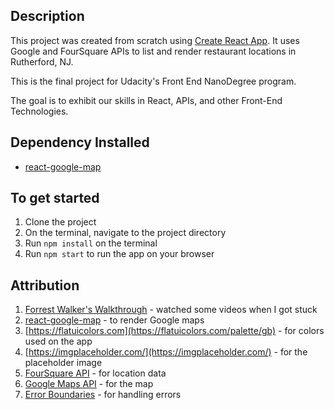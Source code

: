 ## Description
This project was created from scratch using [Create React App](https://github.com/facebook/create-react-app). It uses Google and FourSquare APIs to list and render restaurant locations in Rutherford, NJ. 

This is the final project for Udacity's Front End NanoDegree program. 

The goal is to exhibit our skills in React, APIs, and other Front-End Technologies. 

## Dependency Installed
- [react-google-map](https://www.npmjs.com/package/react-google-maps)

## To get started
1. Clone the project
2. On the terminal, navigate to the project directory
3. Run `npm install` on the terminal 
4. Run `npm start` to run the app on your browser

## Attribution
1. [Forrest Walker's Walkthrough](https://www.youtube.com/playlist?list=PL4rQq4MQP1crXuPtruu_eijgOUUXhcUCP) - watched some videos when I got stuck
2. [react-google-map](https://www.npmjs.com/package/react-google-maps) - to render Google maps
3. [https://flatuicolors.com](https://flatuicolors.com/palette/gb) - for colors used on the app
4. [https://imgplaceholder.com/](https://imgplaceholder.com/) - for the placeholder image
5. [FourSquare API](https://developer.foursquare.com/places-api) - for location data
6. [Google Maps API]() - for the map
7. [Error Boundaries](https://reactjs.org/docs/error-boundaries.html) - for handling errors